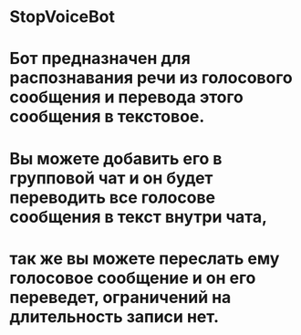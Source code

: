 # StopVoiceBot
# Бот предназначен для распознавания речи из голосового сообщения и перевода этого сообщения в текстовое.
# Вы можете добавить его в групповой чат и он будет переводить все голосове сообщения в текст внутри чата, 
# так же вы можете переслать ему голосовое сообщение и он его переведет, ограничений на длительность записи нет.
